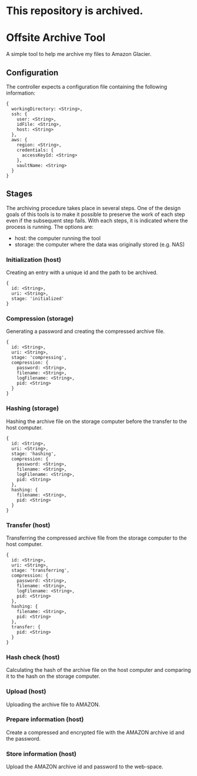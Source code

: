 # This repository is archived.

# Offsite Archive Tool

A simple tool to help me archive my files to Amazon Glacier.

## Configuration

The controller expects a configuration file containing the following information:

    {
      workingDirectory: <String>,
      ssh: {
        user: <String>,
        idFile: <String>,
        host: <String>
      },
      aws: {
        region: <String>,
        credentials: {
          accessKeyId: <String>
        },
        vaultName: <String>
      }
    }

## Stages

The archiving procedure takes place in several steps.
One of the design goals of this tools is to make it possible to preserve the work of each step even if the subsequent step fails.
With each steps, it is indicated where the process is running.
The options are:
  * host: the computer running the tool
  * storage: the computer where the data was originally stored (e.g. NAS)

### Initialization (host)

Creating an entry with a unique id and the path to be archived.

    {
      id: <String>,
      uri: <String>,
      stage: 'initialized'
    }

### Compression (storage)

Generating a password and creating the compressed archive file.

    {
      id: <String>,
      uri: <String>,
      stage: 'compressing',
      compression: {
        password: <String>,
        filename: <String>,
        logFilename: <String>,
        pid: <String>
      }
    }

### Hashing (storage)

Hashing the archive file on the storage computer before the transfer to the host computer.

    {
      id: <String>,
      uri: <String>,
      stage: 'hashing',
      compression: {
        password: <String>,
        filename: <String>,
        logFilename: <String>,
        pid: <String>
      },
      hashing: {
        filename: <String>,
        pid: <String>
      }
    }

### Transfer (host)

Transferring the compressed archive file from the storage computer to the host computer.

    {
      id: <String>,
      uri: <String>,
      stage: 'transferring',
      compression: {
        password: <String>,
        filename: <String>,
        logFilename: <String>,
        pid: <String>
      },
      hashing: {
        filename: <String>,
        pid: <String>
      },
      transfer: {
        pid: <String>
      }
    }

### Hash check (host)

Calculating the hash of the archive file on the host computer and comparing it to the hash on the storage computer.

### Upload (host)

Uploading the archive file to AMAZON.

### Prepare information (host)

Create a compressed and encrypted file with the AMAZON archive id and the password.

### Store information (host)

Upload the AMAZON archive id and password to the web-space.
